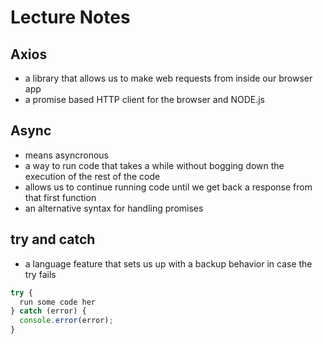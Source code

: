 # Lecture Notes

## Axios
- a library that allows us to make web requests from inside our browser app
- a promise based HTTP client for the browser and NODE.js

## Async
- means asyncronous 
- a way to run code that takes a while without bogging down the execution of the rest of the code
- allows us to continue running code until we get back a response from that first function
- an alternative syntax for handling promises

## try and catch
- a language feature that sets us up with a backup behavior in case the try fails
``` js
try {
  run some code her
} catch (error) {
  console.error(error);
}
```
